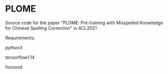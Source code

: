 # PLOME
Source code for the paper "PLOME: Pre-training with Misspelled Knowledge for Chinese Spelling Correction" in ACL2021

Requirements:

python3

tensorflow1.14

horovod
